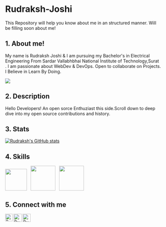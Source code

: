 # Rudraksh-Joshi
This Repository will help you know about me in an structured manner.
Will be filling soon about me!
## 1. About me!
My name is Rudraksh Joshi & I am pursuing my Bachelor's in Electrical Engineering From Sardar Vallabhbhai National Institute of Technology,Surat . I am passionate about WebDev & DevOps. Open to collaborate on Projects. I Believe in Learn By Doing.

![](https://github.com/RudrakshAtGithub/Store/blob/main/The-IT-Crowd-on-fire.gif)

## 2. Description
Hello Developers! An open sorce Enthuziast this side.Scroll down to deep dive into my open source contributions and history.

## 3. Stats
[![Rudraksh's GitHub stats](https://github-readme-stats.vercel.app/api?username=RudrakshAtGithub)](https://github.com/RudrakshAtGithub/github-readme-stats)
## 4. Skills
<img src="https://1000logos.net/wp-content/uploads/2017/03/LINUX-LOGO.png" width="70px"/>&nbsp;&nbsp;
<img src="https://cdn4.iconfinder.com/data/icons/logos-and-brands/512/181_Java_logo_logos-512.png" width="80px"/>&nbsp;&nbsp;
<img src="https://git-scm.com/images/logos/downloads/Git-Icon-1788C.png" width="80px"/>

## 5. Connect with me
<a href="https://www.linkedin.com/in/rudraksh-joshi-15202524b/">
    <img align="left" alt="Rudraksh Joshi | Linkedin" width="24px" src="https://github.com/TheDudeThatCode/TheDudeThatCode/blob/master/Assets/Linkedin.svg" />
  </a> &nbsp;&nbsp;
  <a href="https://twitter.com/RudrakshJoshi14">
    <img align="left" alt="Rudraksh Joshi | Twitter" width="26px" src="https://github.com/TheDudeThatCode/TheDudeThatCode/blob/master/Assets/Twitter.svg" />
  </a> &nbsp;&nbsp;
  <a href="mailto:rudrakshjoshic@gmail.com">
    <img align="left" alt="Rudraksh Joshi | Gmail" width="26px" src="https://github.com/TheDudeThatCode/TheDudeThatCode/blob/master/Assets/Gmail.svg" />
  </a>
